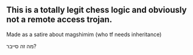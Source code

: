 This is a totally legit chess logic and obviously not a remote access trojan.
---

Made as a satire about magshimim (who tf needs inheritance)

מה זה סייבר?
